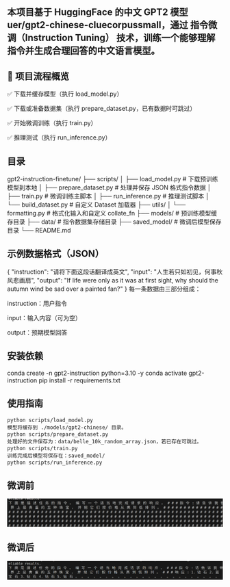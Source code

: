## 本项目基于 HuggingFace 的中文 GPT2 模型 uer/gpt2-chinese-cluecorpussmall，通过 指令微调（Instruction Tuning） 技术，训练一个能够理解指令并生成合理回答的中文语言模型。

## 📌 项目流程概览
✅ 下载并缓存模型（执行 load_model.py）

✅ 下载或准备数据集（执行 prepare_dataset.py，已有数据时可跳过）

✅ 开始微调训练（执行 train.py）

✅ 推理测试（执行 run_inference.py）
## 目录
gpt2-instruction-finetune/
├── scripts/
│   ├── load_model.py           # 下载预训练模型到本地
│   ├── prepare_dataset.py      # 处理并保存 JSON 格式指令数据
│   ├── train.py                # 微调训练主脚本
│   ├── run_inference.py        # 推理测试脚本
│   └── build_dataset.py        # 自定义 Dataset 加载器
├── utils/
│   └── formatting.py           # 格式化输入和自定义 collate_fn
├── models/                     # 预训练模型缓存目录
├── data/                       # 指令数据集存储目录
├── saved_model/                # 微调后模型保存目录
└── README.md
## 示例数据格式（JSON）
{
  "instruction": "请将下面这段话翻译成英文",
  "input": "人生若只如初见，何事秋风悲画扇",
  "output": "If life were only as it was at first sight, why should the autumn wind be sad over a painted fan?"
}
每一条数据由三部分组成：

instruction：用户指令

input：输入内容（可为空）

output：预期模型回答

## 安装依赖
conda create -n gpt2-instruction python=3.10 -y
conda activate gpt2-instruction
pip install -r requirements.txt

## 使用指南
```
python scripts/load_model.py
模型将缓存到 ./models/gpt2-chinese/ 目录。
python scripts/prepare_dataset.py
处理好的文件保存为：data/belle_10k_random_array.json，若已存在可跳过。
python scripts/train.py
训练完成后模型将保存在：saved_model/
python scripts/run_inference.py
```
## 微调前
![替代文本](images/1.jpg)
## 微调后
![替代文本](images/2.jpg)
